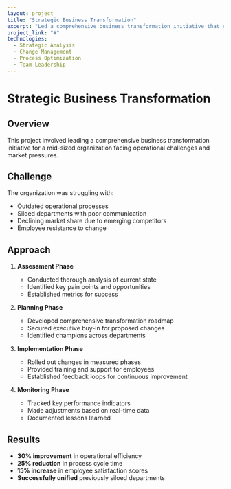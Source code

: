 ```yaml
---
layout: project
title: "Strategic Business Transformation"
excerpt: "Led a comprehensive business transformation initiative that reshaped operations and increased efficiency."
project_link: "#"
technologies:
  - Strategic Analysis
  - Change Management
  - Process Optimization
  - Team Leadership
---
```


# Strategic Business Transformation

## Overview

This project involved leading a comprehensive business transformation initiative for a mid-sized organization facing operational challenges and market pressures.

## Challenge

The organization was struggling with:
- Outdated operational processes
- Siloed departments with poor communication
- Declining market share due to emerging competitors
- Employee resistance to change

## Approach

1. **Assessment Phase**
   - Conducted thorough analysis of current state
   - Identified key pain points and opportunities
   - Established metrics for success

2. **Planning Phase**
   - Developed comprehensive transformation roadmap
   - Secured executive buy-in for proposed changes
   - Identified champions across departments

3. **Implementation Phase**
   - Rolled out changes in measured phases
   - Provided training and support for employees
   - Established feedback loops for continuous improvement

4. **Monitoring Phase**
   - Tracked key performance indicators
   - Made adjustments based on real-time data
   - Documented lessons learned

## Results

- **30% improvement** in operational efficiency
- **25% reduction** in process cycle time
- **15% increase** in employee satisfaction scores
- **Successfully unified** previously siloed departments 